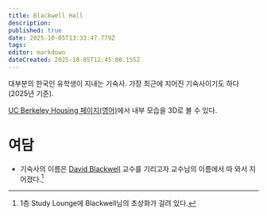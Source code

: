 ```yaml
---
title: Blackwell Hall
description: 
published: true
date: 2025-10-05T13:33:47.779Z
tags: 
editor: markdown
dateCreated: 2025-10-05T12:45:00.155Z
---
```


대부분의 한국인 유학생이 지내는 기숙사. 가장 최근에 지어진 기숙사이기도 하다 (2025년 기준).

[UC Berkeley Housing 페이지(영어)](https://housing.berkeley.edu/explore-housing-options/residence-halls/blackwell-hall/)에서 내부 모습을 3D로 볼 수 있다.

# 여담

-   기숙사의 이름은 [David Blackwell](https://en.wikipedia.org/wiki/David_Blackwell) 교수를 기리고자 교수님의 이름에서 따 와서 지어졌다.[^1]

[^1]: 1층 Study Lounge에 Blackwell님의 초상화가 걸려 있다.